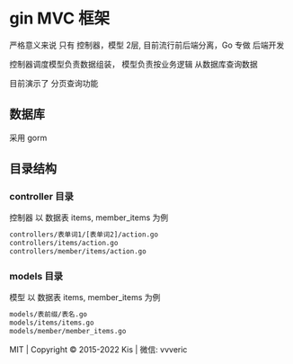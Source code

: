 # gin MVC 框架
严格意义来说 只有 控制器，模型 2层, 目前流行前后端分离，Go 专做 后端开发

控制器调度模型负责数据组装，
模型负责按业务逻辑 从数据库查询数据

目前演示了 分页查询功能

## 数据库 
采用 gorm 

## 目录结构

### controller 目录
控制器
以 数据表 items, member_items 为例
```bash
controllers/表单词1/[表单词2]/action.go
controllers/items/action.go 
controllers/member/items/action.go 

```

### models 目录

模型
以 数据表 items, member_items 为例
```bash
models/表前缀/表名.go
models/items/items.go
models/member/member_items.go
```


MIT | Copyright © 2015-2022 Kis | 微信: vvveric
